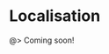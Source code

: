 <!--
title: Localisation
location: ./localisation
type: page
-->



# Localisation

@> Coming soon!
